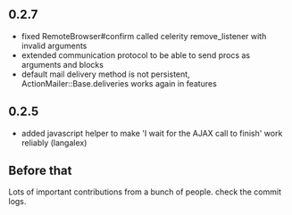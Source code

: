 ## 0.2.7

* fixed RemoteBrowser#confirm called celerity remove_listener with invalid arguments
* extended communication protocol to be able to send procs as arguments and blocks
* default mail delivery method is not persistent, ActionMailer::Base.deliveries works again in features


## 0.2.5

* added javascript helper to make 'I wait for the AJAX call to finish' work reliably (langalex)

## Before that

Lots of important contributions from a bunch of people. check the commit logs.